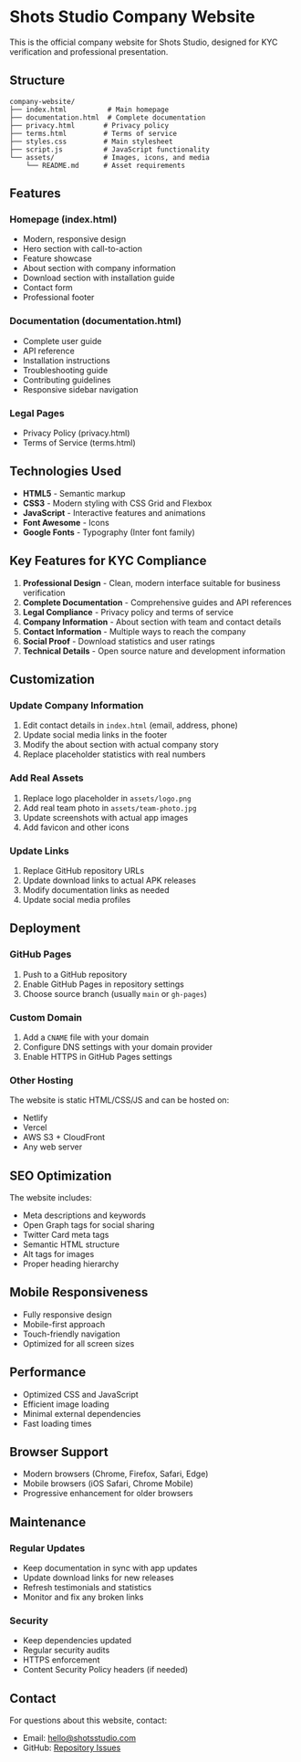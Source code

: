 # Shots Studio Company Website

This is the official company website for Shots Studio, designed for KYC verification and professional presentation.

## Structure

```
company-website/
├── index.html          # Main homepage
├── documentation.html  # Complete documentation
├── privacy.html       # Privacy policy
├── terms.html         # Terms of service
├── styles.css         # Main stylesheet
├── script.js          # JavaScript functionality
└── assets/            # Images, icons, and media
    └── README.md      # Asset requirements
```

## Features

### Homepage (index.html)
- Modern, responsive design
- Hero section with call-to-action
- Feature showcase
- About section with company information
- Download section with installation guide
- Contact form
- Professional footer

### Documentation (documentation.html)
- Complete user guide
- API reference
- Installation instructions
- Troubleshooting guide
- Contributing guidelines
- Responsive sidebar navigation

### Legal Pages
- Privacy Policy (privacy.html)
- Terms of Service (terms.html)

## Technologies Used

- **HTML5** - Semantic markup
- **CSS3** - Modern styling with CSS Grid and Flexbox
- **JavaScript** - Interactive features and animations
- **Font Awesome** - Icons
- **Google Fonts** - Typography (Inter font family)

## Key Features for KYC Compliance

1. **Professional Design** - Clean, modern interface suitable for business verification
2. **Complete Documentation** - Comprehensive guides and API references
3. **Legal Compliance** - Privacy policy and terms of service
4. **Company Information** - About section with team and contact details
5. **Contact Information** - Multiple ways to reach the company
6. **Social Proof** - Download statistics and user ratings
7. **Technical Details** - Open source nature and development information

## Customization

### Update Company Information
1. Edit contact details in `index.html` (email, address, phone)
2. Update social media links in the footer
3. Modify the about section with actual company story
4. Replace placeholder statistics with real numbers

### Add Real Assets
1. Replace logo placeholder in `assets/logo.png`
2. Add real team photo in `assets/team-photo.jpg`
3. Update screenshots with actual app images
4. Add favicon and other icons

### Update Links
1. Replace GitHub repository URLs
2. Update download links to actual APK releases
3. Modify documentation links as needed
4. Update social media profiles

## Deployment

### GitHub Pages
1. Push to a GitHub repository
2. Enable GitHub Pages in repository settings
3. Choose source branch (usually `main` or `gh-pages`)

### Custom Domain
1. Add a `CNAME` file with your domain
2. Configure DNS settings with your domain provider
3. Enable HTTPS in GitHub Pages settings

### Other Hosting
The website is static HTML/CSS/JS and can be hosted on:
- Netlify
- Vercel
- AWS S3 + CloudFront
- Any web server

## SEO Optimization

The website includes:
- Meta descriptions and keywords
- Open Graph tags for social sharing
- Twitter Card meta tags
- Semantic HTML structure
- Alt tags for images
- Proper heading hierarchy

## Mobile Responsiveness

- Fully responsive design
- Mobile-first approach
- Touch-friendly navigation
- Optimized for all screen sizes

## Performance

- Optimized CSS and JavaScript
- Efficient image loading
- Minimal external dependencies
- Fast loading times

## Browser Support

- Modern browsers (Chrome, Firefox, Safari, Edge)
- Mobile browsers (iOS Safari, Chrome Mobile)
- Progressive enhancement for older browsers

## Maintenance

### Regular Updates
- Keep documentation in sync with app updates
- Update download links for new releases
- Refresh testimonials and statistics
- Monitor and fix any broken links

### Security
- Keep dependencies updated
- Regular security audits
- HTTPS enforcement
- Content Security Policy headers (if needed)

## Contact

For questions about this website, contact:
- Email: hello@shotsstudio.com
- GitHub: [Repository Issues](https://github.com/yourusername/shots-studio/issues)
